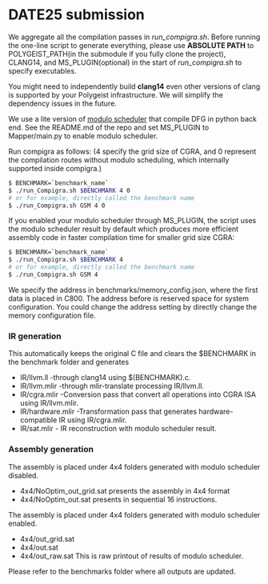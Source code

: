 # DATE25 submission
We aggregate all the compilation passes in *run_compigra.sh*.
Before running the one-line script to generate everything, please use **ABSOLUTE PATH** to POLYGEIST_PATH(in the submodule if you fully clone the project), CLANG14, and MS_PLUGIN(optional) in the start of *run_compigra.sh* to specify executables.

You might need to independently build **clang14** even other versions of clang is supported by your Polygeist infrastructure. We will simplify the dependency issues in the future. 

We use a lite version of [modulo scheduler](https://github.com/CristianTirelli/SAT-MapIt-Lite) that compile DFG in python back end. See the README.md of the repo and set MS_PLUGIN to Mapper/main.py to enable modulo scheduler.

Run compigra as follows: (4 specify the grid size of CGRA, and 0 represent the compilation routes without modulo scheduling, which internally supported inside compigra.)
```bash
$ BENCHMARK=`benchmark_name` 
$ ./run_Compigra.sh $BENCHMARK 4 0
# or for example, directly called the benchmark name
$ ./run_Compigra.sh GSM 4 0
```
If you enabled your modulo scheduler through MS_PLUGIN, the script uses the modulo scheduler result by default which produces more efficient assembly code in faster compilation time for smaller grid size CGRA:
```bash
$ BENCHMARK=`benchmark_name` 
$ ./run_Compigra.sh $BENCHMARK 4
# or for example, directly called the benchmark name
$ ./run_Compigra.sh GSM 4 
```
We specify the address in benchmarks/memory_config.json, where the first data is placed in C800. The address before is reserved space for system configuration. You could change the address setting by directly change the memory configuration file.

### IR generation
This automatically keeps the original C file and clears the $BENCHMARK in the benchmark folder and generates
- IR/llvm.ll -through clang14 using $(BENCHMARK).c.
- IR/llvm.mlir -through mlir-translate processing IR/llvm.ll.
- IR/cgra.mlir -Conversion pass that convert all operations into CGRA ISA using IR/llvm.mlir.
- IR/hardware.mlir -Transformation pass that generates hardware-compatible IR using IR/cgra.mlir.
- IR/sat.mlir - IR reconstruction with modulo scheduler result.

### Assembly generation
The assembly is placed under 4x4 folders generated with modulo scheduler disabled. 
- 4x4/NoOptim_out_grid.sat presents the assembly in 4x4 format 
- 4x4/NoOptim_out.sat presents in sequential 16 instructions.

The assembly is placed under 4x4 folders generated with modulo scheduler enabled. 
- 4x4/out_grid.sat 
- 4x4/out.sat
- 4x4/out_raw.sat This is raw printout of results of modulo scheduler.

Please refer to the benchmarks folder where all outputs are updated. 

